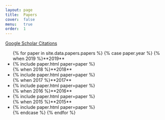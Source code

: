 ```yaml
---
layout: page
title:  Papers
cover:  false
menu:   true
order:  1
---
```


[Google Scholar Citations](https://scholar.google.com/citations?user=fXsHJXkAAAAJ)
<ul>
{% for paper in site.data.papers.papers %}
{% case paper.year %}
  {% when 2019 %}**2019**
  <li>
  {% include paper.html paper=paper %}
  </li>  
  {% when 2018 %}**2018**
  <li>
  {% include paper.html paper=paper %}
  </li>  
  {% when 2017 %}**2017**
  <li>
  {% include paper.html paper=paper %}
  </li>  
  {% when 2016 %}**2016**
  <li>
  {% include paper.html paper=paper %}
  </li>  
  {% when 2015 %}**2015**
  <li>
  {% include paper.html paper=paper %}
  </li>
{% endcase %}
{% endfor %}
</ul>


